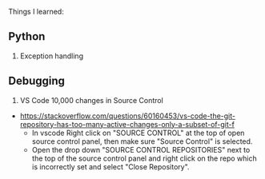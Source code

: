 Things I learned:

## Python

1. Exception handling

## Debugging
1. VS Code 10,000 changes in Source Control
- https://stackoverflow.com/questions/60160453/vs-code-the-git-repository-has-too-many-active-changes-only-a-subset-of-git-f
    - In vscode Right click on "SOURCE CONTROL" at the top of open source control panel, then make sure "Source Control" is selected.
    - Open the drop down "SOURCE CONTROL REPOSITORIES" next to the top of the source control panel and right click on the repo which is incorrectly set and select "Close Repository".

